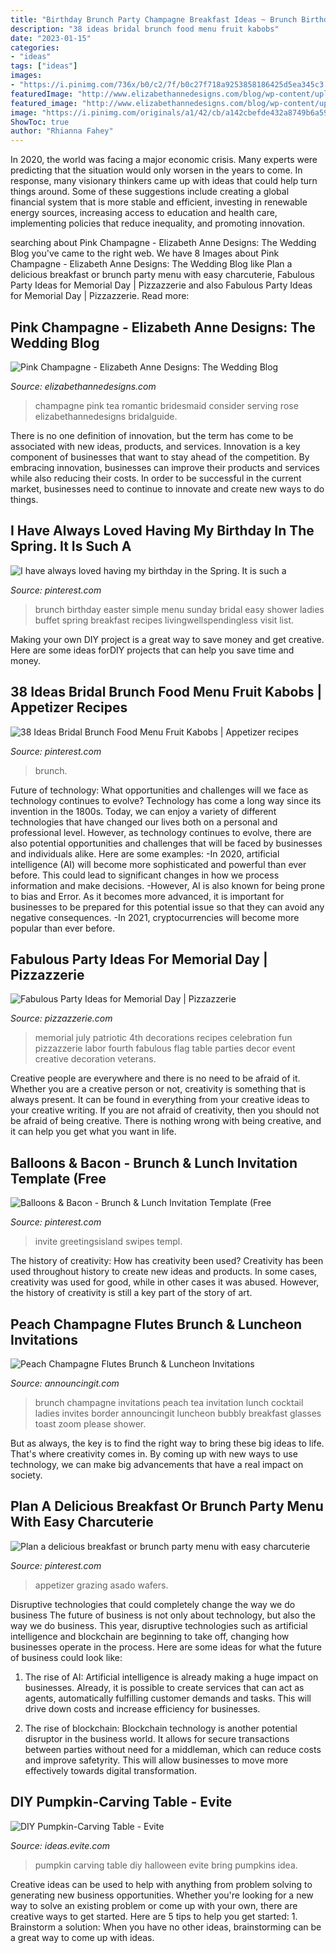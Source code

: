 ```yaml
---
title: "Birthday Brunch Party Champagne Breakfast Ideas ~ Brunch Birthday Easter Simple Menu Sunday Bridal Easy Shower Ladies Buffet Spring Breakfast Recipes Livingwellspendingless Visit List"
description: "38 ideas bridal brunch food menu fruit kabobs"
date: "2023-01-15"
categories:
- "ideas"
tags: ["ideas"]
images:
- "https://i.pinimg.com/736x/b0/c2/7f/b0c27f718a9253858186425d5ea345c3.jpg"
featuredImage: "http://www.elizabethannedesigns.com/blog/wp-content/uploads/2013/08/Pink-Champagne.jpg"
featured_image: "http://www.elizabethannedesigns.com/blog/wp-content/uploads/2013/08/Pink-Champagne.jpg"
image: "https://i.pinimg.com/originals/a1/42/cb/a142cbefde432a8749b6a59bb70cb5b6.jpg"
ShowToc: true
author: "Rhianna Fahey"
---
```



In 2020, the world was facing a major economic crisis. Many experts were predicting that the situation would only worsen in the years to come. In response, many visionary thinkers came up with ideas that could help turn things around. Some of these suggestions include creating a global financial system that is more stable and efficient, investing in renewable energy sources, increasing access to education and health care, implementing policies that reduce inequality, and promoting innovation.

	

		
searching about Pink Champagne - Elizabeth Anne Designs: The Wedding Blog you've came to the right web. We have 8 Images about Pink Champagne - Elizabeth Anne Designs: The Wedding Blog like Plan a delicious breakfast or brunch party menu with easy charcuterie, Fabulous Party Ideas for Memorial Day | Pizzazzerie and also Fabulous Party Ideas for Memorial Day | Pizzazzerie. Read more:
		
    
## Pink Champagne - Elizabeth Anne Designs: The Wedding Blog

<img loading=lazy src="http://www.elizabethannedesigns.com/blog/wp-content/uploads/2013/08/Pink-Champagne.jpg" onerror="this.onerror=null;this.src='https://tse1.mm.bing.net/th?id=OIP.iCxhBfVG_IBx5NzN9cTKygHaLH&amp;pid=15.1';" alt="Pink Champagne - Elizabeth Anne Designs: The Wedding Blog">

_Source: elizabethannedesigns.com_

>champagne pink tea romantic bridesmaid consider serving rose elizabethannedesigns bridalguide. 

	

There is no one definition of innovation, but the term has come to be associated with new ideas, products, and services. Innovation is a key component of businesses that want to stay ahead of the competition. By embracing innovation, businesses can improve their products and services while also reducing their costs. In order to be successful in the current market, businesses need to continue to innovate and create new ways to do things.

    
## I Have Always Loved Having My Birthday In The Spring. It Is Such A

<img loading=lazy src="https://i.pinimg.com/originals/a1/42/cb/a142cbefde432a8749b6a59bb70cb5b6.jpg" onerror="this.onerror=null;this.src='https://tse4.mm.bing.net/th?id=OIP.djMr4ShC-K5R5OwvOfkqMADIEs&amp;pid=15.1';" alt="I have always loved having my birthday in the Spring. It is such a">

_Source: pinterest.com_

>brunch birthday easter simple menu sunday bridal easy shower ladies buffet spring breakfast recipes livingwellspendingless visit list. 

	

Making your own DIY project is a great way to save money and get creative. Here are some ideas forDIY projects that can help you save time and money.

    
## 38 Ideas Bridal Brunch Food Menu Fruit Kabobs | Appetizer Recipes

<img loading=lazy src="https://i.pinimg.com/736x/1f/08/45/1f0845ef089aa903832b074c468995a0.jpg" onerror="this.onerror=null;this.src='https://tse3.mm.bing.net/th?id=OIP.RjOqC3YOw-05GK9uTBwBugAAAA&amp;pid=15.1';" alt="38 Ideas Bridal Brunch Food Menu Fruit Kabobs | Appetizer recipes">

_Source: pinterest.com_

>brunch. 

	

Future of technology: What opportunities and challenges will we face as technology continues to evolve?
Technology has come a long way since its invention in the 1800s. Today, we can enjoy a variety of different technologies that have changed our lives both on a personal and professional level. However, as technology continues to evolve, there are also potential opportunities and challenges that will be faced by businesses and individuals alike. Here are some examples: 
-In 2020, artificial intelligence (AI) will become more sophisticated and powerful than ever before. This could lead to significant changes in how we process information and make decisions. 
-However, AI is also known for being prone to bias and Error. As it becomes more advanced, it is important for businesses to be prepared for this potential issue so that they can avoid any negative consequences. 
-In 2021, cryptocurrencies will become more popular than ever before.

    
## Fabulous Party Ideas For Memorial Day | Pizzazzerie

<img loading=lazy src="http://pizzazzerie.com/wp-content/uploads/2011/05/memorial-day-party-ideas-e1306126098967.jpg" onerror="this.onerror=null;this.src='https://tse4.mm.bing.net/th?id=OIP.R-ar1tOorSmz1BSncdfXuAHaLH&amp;pid=15.1';" alt="Fabulous Party Ideas for Memorial Day | Pizzazzerie">

_Source: pizzazzerie.com_

>memorial july patriotic 4th decorations recipes celebration fun pizzazzerie labor fourth fabulous flag table parties decor event creative decoration veterans. 

	

Creative people are everywhere and there is no need to be afraid of it. Whether you are a creative person or not, creativity is something that is always present. It can be found in everything from your creative ideas to your creative writing. If you are not afraid of creativity, then you should not be afraid of being creative. There is nothing wrong with being creative, and it can help you get what you want in life.

    
## Balloons &amp; Bacon - Brunch &amp; Lunch Invitation Template (Free

<img loading=lazy src="https://i.pinimg.com/originals/68/f4/0d/68f40da3a2383a659ac5d736e9759815.jpg" onerror="this.onerror=null;this.src='https://tse2.mm.bing.net/th?id=OIP.deoHI95ZubYkNC_6QtbeywHaK0&amp;pid=15.1';" alt="Balloons &amp; Bacon - Brunch &amp; Lunch Invitation Template (Free">

_Source: pinterest.com_

>invite greetingsisland swipes templ. 

	

The history of creativity: How has creativity been used?
Creativity has been used throughout history to create new ideas and products. In some cases, creativity was used for good, while in other cases it was abused. However, the history of creativity is still a key part of the story of art.

    
## Peach Champagne Flutes Brunch &amp; Luncheon Invitations

<img loading=lazy src="https://www.announcingit.com/invitations/images/zTIS-58-JPeachChampagne-Peach-Champagne-Glasses-Toast-Brunch-Party-Invitations.jpg" onerror="this.onerror=null;this.src='https://tse2.mm.bing.net/th?id=OIP.IEW_bdY27ZrgGhpTGUJafAAAAA&amp;pid=15.1';" alt="Peach Champagne Flutes Brunch &amp; Luncheon Invitations">

_Source: announcingit.com_

>brunch champagne invitations peach tea invitation lunch cocktail ladies invites border announcingit luncheon bubbly breakfast glasses toast zoom please shower. 

	

But as always, the key is to find the right way to bring these big ideas to life. That's where creativity comes in. By coming up with new ways to use technology, we can make big advancements that have a real impact on society.

    
## Plan A Delicious Breakfast Or Brunch Party Menu With Easy Charcuterie

<img loading=lazy src="https://i.pinimg.com/736x/b0/c2/7f/b0c27f718a9253858186425d5ea345c3.jpg" onerror="this.onerror=null;this.src='https://tse2.mm.bing.net/th?id=OIP.VZtiQMHx6_J1DJGzVD-vkwHaLH&amp;pid=15.1';" alt="Plan a delicious breakfast or brunch party menu with easy charcuterie">

_Source: pinterest.com_

>appetizer grazing asado wafers. 

	

Disruptive technologies that could completely change the way we do business
The future of business is not only about technology, but also the way we do business. This year, disruptive technologies such as artificial intelligence and blockchain are beginning to take off, changing how businesses operate in the process. Here are some ideas for what the future of business could look like:
1. The rise of AI: Artificial intelligence is already making a huge impact on businesses. Already, it is possible to create services that can act as agents, automatically fulfilling customer demands and tasks. This will drive down costs and increase efficiency for businesses.

2. The rise of blockchain: Blockchain technology is another potential disruptor in the business world. It allows for secure transactions between parties without need for a middleman, which can reduce costs and improve safetyrity. This will allow businesses to move more effectively towards digital transformation.


    
## DIY Pumpkin-Carving Table - Evite

<img loading=lazy src="http://ideas.evite.com/media/slider-halloween-diy-pumpkin-carving-table-ahp.jpg" onerror="this.onerror=null;this.src='https://tse1.mm.bing.net/th?id=OIP.6nNTZ38OIYjG-wQBxAbSmAHaE8&amp;pid=15.1';" alt="DIY Pumpkin-Carving Table - Evite">

_Source: ideas.evite.com_

>pumpkin carving table diy halloween evite bring pumpkins idea. 

	

Creative ideas can be used to help with anything from problem solving to generating new business opportunities. Whether you're looking for a new way to solve an existing problem or come up with your own, there are creative ways to get started. Here are 5 tips to help you get started: 1. Brainstorm a solution: When you have no other ideas, brainstorming can be a great way to come up with ideas.

